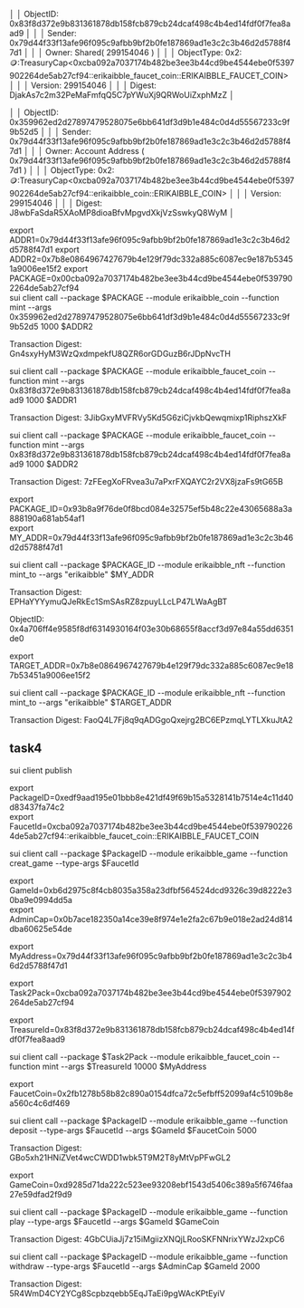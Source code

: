 │  │ ObjectID: 0x83f8d372e9b831361878db158fcb879cb24dcaf498c4b4ed14fdf0f7fea8aad9                                                                           │
│  │ Sender: 0x79d44f33f13afe96f095c9afbb9bf2b0fe187869ad1e3c2c3b46d2d5788f47d1                                                                             │
│  │ Owner: Shared( 299154046 )                                                                                                                             │
│  │ ObjectType: 0x2::coin::TreasuryCap<0xcba092a7037174b482be3ee3b44cd9be4544ebe0f5397902264de5ab27cf94::erikaibble_faucet_coin::ERIKAIBBLE_FAUCET_COIN>   │
│  │ Version: 299154046                                                                                                                                     │
│  │ Digest: DjakAs7c2m32PeMaFmfqQ5C7pYWuXj9QRWoUiZxphMzZ                                                                                                   │

│  │ ObjectID: 0x359962ed2d27897479528075e6bb641df3d9b1e484c0d4d55567233c9f9b52d5                                                                           │
│  │ Sender: 0x79d44f33f13afe96f095c9afbb9bf2b0fe187869ad1e3c2c3b46d2d5788f47d1                                                                             │
│  │ Owner: Account Address ( 0x79d44f33f13afe96f095c9afbb9bf2b0fe187869ad1e3c2c3b46d2d5788f47d1 )                                                          │
│  │ ObjectType: 0x2::coin::TreasuryCap<0xcba092a7037174b482be3ee3b44cd9be4544ebe0f5397902264de5ab27cf94::erikaibble_coin::ERIKAIBBLE_COIN>                 │
│  │ Version: 299154046                                                                                                                                     │
│  │ Digest: J8wbFaSdaR5XAoMP8dioaBfvMpgvdXkjVzSswkyQ8WyM                                                                                                   │

export ADDR1=0x79d44f33f13afe96f095c9afbb9bf2b0fe187869ad1e3c2c3b46d2d5788f47d1 
export ADDR2=0x7b8e0864967427679b4e129f79dc332a885c6087ec9e187b53451a9006ee15f2
export PACKAGE=0x00cba092a7037174b482be3ee3b44cd9be4544ebe0f5397902264de5ab27cf94         
sui client call --package $PACKAGE --module erikaibble_coin --function mint --args 0x359962ed2d27897479528075e6bb641df3d9b1e484c0d4d55567233c9f9b52d5 1000 $ADDR2

Transaction Digest: Gn4sxyHyM3WzQxdmpekfU8QZR6orGDGuzB6rJDpNvcTH

sui client call --package $PACKAGE --module erikaibble_faucet_coin --function mint --args 0x83f8d372e9b831361878db158fcb879cb24dcaf498c4b4ed14fdf0f7fea8aad9         1000 $ADDR1

Transaction Digest: 3JibGxyMVFRVy5Kd5G6ziCjvkbQewqmixp1RiphszXkF

sui client call --package $PACKAGE --module erikaibble_faucet_coin --function mint --args 0x83f8d372e9b831361878db158fcb879cb24dcaf498c4b4ed14fdf0f7fea8aad9      1000 $ADDR2

Transaction Digest: 7zFEegXoFRvea3u7aPxrFXQAYC2r2VX8jzaFs9tG65B




export PACKAGE_ID=0x93b8a9f76de0f8bcd084e32575ef5b48c22e43065688a3a888190a681ab54af1                        
export MY_ADDR=0x79d44f33f13afe96f095c9afbb9bf2b0fe187869ad1e3c2c3b46d2d5788f47d1

sui client call --package $PACKAGE_ID --module erikaibble_nft --function mint_to --args "erikaibble" $MY_ADDR 

Transaction Digest: EPHaYYYymuQJeRkEc1SmSAsRZ8zpuyLLcLP47LWaAgBT

ObjectID:  0x4a706ff4e9585f8df6314930164f03e30b68655f8accf3d97e84a55dd6351de0         

export TARGET_ADDR=0x7b8e0864967427679b4e129f79dc332a885c6087ec9e187b53451a9006ee15f2

sui client call --package $PACKAGE_ID --module erikaibble_nft --function mint_to --args "erikaibble" $TARGET_ADDR 

Transaction Digest: FaoQ4L7Fj8q9qADGgoQxejrg2BC6EPzmqLYTLXkuJtA2



## task4

sui client publish

export PackageID=0xedf9aad195e01bbb8e421df49f69b15a5328141b7514e4c11d40d83437fa74c2             
export FaucetId=0xcba092a7037174b482be3ee3b44cd9be4544ebe0f5397902264de5ab27cf94::erikaibble_faucet_coin::ERIKAIBBLE_FAUCET_COIN

sui client call --package $PackageID --module erikaibble_game --function creat_game --type-args $FaucetId

export GameId=0xb6d2975c8f4cb8035a358a23dfbf564524dcd9326c39d8222e30ba9e0994dd5a       
export AdminCap=0x0b7ace182350a14ce39e8f974e1e2fa2c67b9e018e2ad24d814dba60625e54de         

export MyAddress=0x79d44f33f13afe96f095c9afbb9bf2b0fe187869ad1e3c2c3b46d2d5788f47d1

export Task2Pack=0xcba092a7037174b482be3ee3b44cd9be4544ebe0f5397902264de5ab27cf94

export TreasureId=0x83f8d372e9b831361878db158fcb879cb24dcaf498c4b4ed14fdf0f7fea8aad9       

sui client call --package $Task2Pack  --module erikaibble_faucet_coin --function mint --args $TreasureId 10000 $MyAddress

export FaucetCoin=0x2fb1278b58b82c890a0154dfca72c5efbff52099af4c5109b8ea560c4c6df469              

sui client call --package $PackageID --module erikaibble_game --function deposit  --type-args $FaucetId --args $GameId $FaucetCoin 5000

Transaction Digest: GBo5xh21HNiZVet4wcCWDD1wbk5T9M2T8yMtVpPFwGL2

export GameCoin=0xd9285d71da222c523ee93208ebf1543d5406c389a5f6746faa27e59dfad2f9d9   

sui client call --package $PackageID --module erikaibble_game --function play --type-args $FaucetId --args $GameId $GameCoin

Transaction Digest: 4GbCUiaJj7z15iMgiizXNQjLRooSKFNNrixYWzJ2xpC6

sui client call --package $PackageID --module erikaibble_game --function withdraw --type-args $FaucetId --args $AdminCap $GameId 2000


Transaction Digest: 5R4WmD4CY2YCg8Scpbzqebb5EqJTaEi9pgWAcKPtEyiV